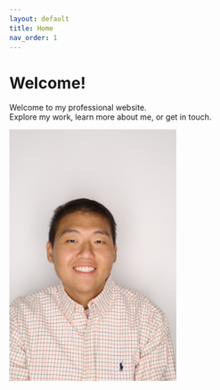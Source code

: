 ```yaml
---
layout: default
title: Home
nav_order: 1
---
```


# Welcome!

Welcome to my professional website.  
Explore my work, learn more about me, or get in touch.

<img src="img/pic1.jpg" alt="My Photo" width="300"/>
